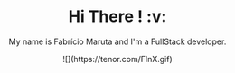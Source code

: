 <!--
**fabriciomaruta/fabriciomaruta** is a ✨ _special_ ✨ repository because its `README.md` (this file) appears on your GitHub profile.

Here are some ideas to get you started:

- 🔭 I’m currently working on ...
- 🌱 I’m currently learning ...
- 👯 I’m looking to collaborate on ...
- 🤔 I’m looking for help with ...
- 💬 Ask me about ...
- 📫 How to reach me: ...
- 😄 Pronouns: ...
- ⚡ Fun fact: ...
-->
<h1 align=center> Hi There ! :v:</h1>
<div align=center>
<p >My name is Fabrício Maruta and I'm a FullStack developer.</p>
![](https://tenor.com/FlnX.gif)
</div>
